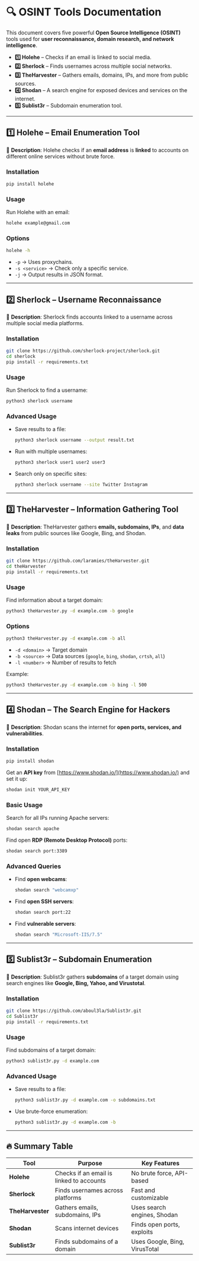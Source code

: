 # 🔍 **OSINT Tools Documentation**

This document covers five powerful **Open Source Intelligence (OSINT)** tools used for **user reconnaissance, domain research, and network intelligence**.

- **1️⃣ Holehe** – Checks if an email is linked to social media.
- **2️⃣ Sherlock** – Finds usernames across multiple social networks.
- **3️⃣ TheHarvester** – Gathers emails, domains, IPs, and more from public sources.
- **4️⃣ Shodan** – A search engine for exposed devices and services on the internet.
- **5️⃣ Sublist3r** – Subdomain enumeration tool.

---

## **1️⃣ Holehe – Email Enumeration Tool**

📌 **Description**: Holehe checks if an **email address** is **linked** to accounts on different online services without brute force.

### **Installation**

```bash
pip install holehe
```

### **Usage**

Run Holehe with an email:

```bash
holehe example@gmail.com
```

### **Options**

```bash
holehe -h
```

- `-p` → Uses proxychains.
- `-s <service>` → Check only a specific service.
- `-j` → Output results in JSON format.

---

## **2️⃣ Sherlock – Username Reconnaissance**

📌 **Description**: Sherlock finds accounts linked to a username across multiple social media platforms.

### **Installation**

```bash
git clone https://github.com/sherlock-project/sherlock.git
cd sherlock
pip install -r requirements.txt
```

### **Usage**

Run Sherlock to find a username:

```bash
python3 sherlock username
```

### **Advanced Usage**

- Save results to a file:
    
    ```bash
    python3 sherlock username --output result.txt
    ```
    
- Run with multiple usernames:
    
    ```bash
    python3 sherlock user1 user2 user3
    ```
    
- Search only on specific sites:
    
    ```bash
    python3 sherlock username --site Twitter Instagram
    ```
    

---

## **3️⃣ TheHarvester – Information Gathering Tool**

📌 **Description**: TheHarvester gathers **emails, subdomains, IPs**, and **data leaks** from public sources like Google, Bing, and Shodan.

### **Installation**

```bash
git clone https://github.com/laramies/theHarvester.git
cd theHarvester
pip install -r requirements.txt
```

### **Usage**

Find information about a target domain:

```bash
python3 theHarvester.py -d example.com -b google
```

### **Options**

```bash
python3 theHarvester.py -d example.com -b all
```

- `-d <domain>` → Target domain
- `-b <source>` → Data sources (`google`, `bing`, `shodan`, `crtsh`, `all`)
- `-l <number>` → Number of results to fetch

Example:

```bash
python3 theHarvester.py -d example.com -b bing -l 500
```

---

## **4️⃣ Shodan – The Search Engine for Hackers**

📌 **Description**: Shodan scans the internet for **open ports, services, and vulnerabilities**.

### **Installation**

```bash
pip install shodan
```

Get an **API key** from [https://www.shodan.io/](https://www.shodan.io/) and set it up:

```bash
shodan init YOUR_API_KEY
```

### **Basic Usage**

Search for all IPs running Apache servers:

```bash
shodan search apache
```

Find open **RDP (Remote Desktop Protocol)** ports:

```bash
shodan search port:3389
```

### **Advanced Queries**

- Find **open webcams**:
    
    ```bash
    shodan search "webcamxp"
    ```
    
- Find **open SSH servers**:
    
    ```bash
    shodan search port:22
    ```
    
- Find **vulnerable servers**:
    
    ```bash
    shodan search "Microsoft-IIS/7.5"  
    
    ```
    

---

## **5️⃣ Sublist3r – Subdomain Enumeration**

📌 **Description**: Sublist3r gathers **subdomains** of a target domain using search engines like **Google, Bing, Yahoo, and Virustotal**.

### **Installation**

```bash
git clone https://github.com/aboul3la/Sublist3r.git
cd Sublist3r
pip install -r requirements.txt
```

### **Usage**

Find subdomains of a target domain:

```bash
python3 sublist3r.py -d example.com
```

### **Advanced Usage**

- Save results to a file:
    
    ```bash
    python3 sublist3r.py -d example.com -o subdomains.txt
    ```
    
- Use brute-force enumeration:
    
    ```bash
    python3 sublist3r.py -d example.com -b
    ```
    

---

## **🔥 Summary Table**

|Tool|Purpose|Key Features|
|---|---|---|
|**Holehe**|Checks if an email is linked to accounts|No brute force, API-based|
|**Sherlock**|Finds usernames across platforms|Fast and customizable|
|**TheHarvester**|Gathers emails, subdomains, IPs|Uses search engines, Shodan|
|**Shodan**|Scans internet devices|Finds open ports, exploits|
|**Sublist3r**|Finds subdomains of a domain|Uses Google, Bing, VirusTotal|
